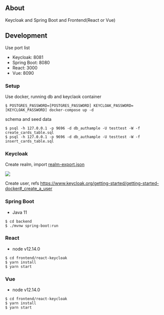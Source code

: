 ## About

Keycloak and Spring Boot and Frontend(React or Vue)

## Development

Use port list

- Keycloak: 8081
- Spring Boot: 8080
- React: 3000
- Vue: 8090

### Setup

Use docker, running db and keyclaok container

```
$ POSTGRES_PASSWORD=[POSTGRES_PASSWORD] KEYCLOAK_PASSWORD=[KEYCLOAK_PASSWORD] docker-compose up -d
```

schema and seed data

```
$ psql -h 127.0.0.1 -p 9696 -d db_authample -U testtest -W -f create_cards_table.sql
$ psql -h 127.0.0.1 -p 9696 -d db_authample -U testtest -W -f insert_cards_table.sql
```

### Keycloak

Create realm, import [realm-export.json](https://github.com/wasanx25/authample/blob/master/realm-export.json)

<img src="https://user-images.githubusercontent.com/7300913/86508639-a08a4780-be1c-11ea-9996-8d18c0ec0de4.png">

Create user, refs https://www.keycloak.org/getting-started/getting-started-docker#_create_a_user



### Spring Boot

- Java 11

```
$ cd backend
$ ./mvnw spring-boot:run
```

### React

- node v12.14.0

```
$ cd frontend/react-keycloak
$ yarn install
$ yarn start
```

### Vue

- node v12.14.0


```
$ cd frontend/react-keycloak
$ yarn install
$ yarn start
```

